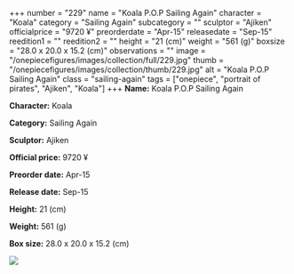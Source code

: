 +++
number = "229"
name = "Koala P.O.P Sailing Again"
character = "Koala"
category = "Sailing Again"
subcategory = ""
sculptor = "Ajiken"
officialprice = "9720 ¥"
preorderdate = "Apr-15"
releasedate = "Sep-15"
reedition1 = ""
reedition2 = ""
height = "21 (cm)"
weight = "561 (g)"
boxsize = "28.0 x 20.0 x 15.2 (cm)"
observations = ""
image = "/onepiecefigures/images/collection/full/229.jpg"
thumb = "/onepiecefigures/images/collection/thumb/229.jpg"
alt = "Koala P.O.P Sailing Again"
class = "sailing-again"
tags = ["onepiece", "portrait of pirates", "Ajiken", "Koala"]
+++
**Name:** Koala P.O.P Sailing Again

**Character:** Koala

**Category:** Sailing Again 

**Sculptor:** Ajiken

**Official price:** 9720 ¥

**Preorder date:** Apr-15

**Release date:** Sep-15

**Height:** 21 (cm)

**Weight:** 561 (g)

**Box size:** 28.0 x 20.0 x 15.2 (cm)

<img src="/onepiecefigures/images/collection/thumb/229.jpg">